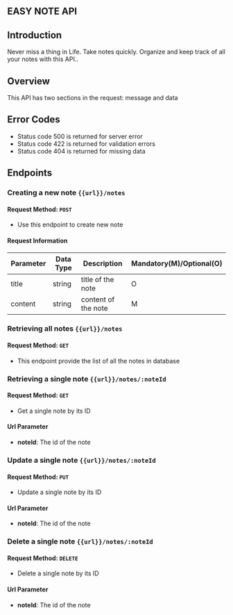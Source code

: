 ## EASY NOTE API

## Introduction
Never miss a thing in Life. Take notes quickly. Organize and keep track of all your notes with this API..

## Overview
This API has two sections in the request: message and data

## Error Codes
- Status code 500 is returned for server error 
- Status code 422 is returned for validation errors
- Status code 404 is returned for missing data

## Endpoints

### Creating a new note ```{{url}}/notes```

#### Request Method: ```POST```

- Use this endpoint to create new note

#### Request Information

| Parameter | Data Type | Description | Mandatory(M)/Optional(O)|
|-----------|-----------|-------------|-------------------------|
|title | string | title of the note | O |
|content | string | content of the note | M |

### Retrieving all notes ```{{url}}/notes```

#### Request Method: ```GET```

- This endpoint provide the list of all the notes in database


### Retrieving a single note ```{{url}}/notes/:noteId```

#### Request Method: ```GET```

- Get a single note by its ID

#### Url Parameter
- **noteId**: The id of the note


### Update a single note ```{{url}}/notes/:noteId```

#### Request Method: ```PUT```

- Update a single note by its ID

#### Url Parameter
- **noteId**: The id of the note

### Delete a single note ```{{url}}/notes/:noteId```

#### Request Method: ```DELETE```

- Delete a single note by its ID

#### Url Parameter
- **noteId**: The id of the note
